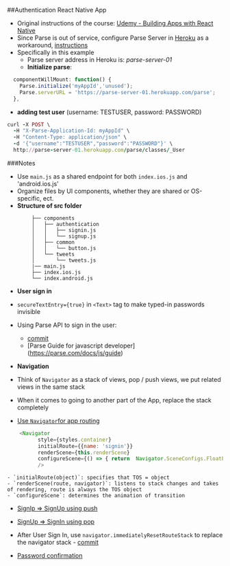 ##Authentication React Native App
- Original instructions of the course:
[Udemy - Building Apps with React Native](https://www.udemy.com/courses/search/?q=Build+Apps+with+React+Native&src=sac&kw=build+apps+react&lang=en)
- Since Parse is out of service, configure Parse Server in [Heroku](https://dashboard.heroku.com/) as a workaround, [instructions](http://www.alekseev.ca/blog/using-a-parse-server-with-react-native)
- Specifically in this example
  - Parse server address in Heroku is: *parse-server-01*
  -  **Initialize parse**:
```javascript
  componentWillMount: function() {
    Parse.initialize('myAppId','unused');
    Parse.serverURL = 'https://parse-server-01.herokuapp.com/parse';
  },
```
  - **adding test user** (username: TESTUSER, password: PASSWORD)
```ruby
curl -X POST \
  -H "X-Parse-Application-Id: myAppId" \
  -H "Content-Type: application/json" \
  -d '{"username":"TESTUSER","password":"PASSWORD"}' \
  http://parse-server-01.herokuapp.com/parse/classes/_User
```



###Notes
- Use `main.js` as a shared endpoint for both `index.ios.js` and 'android.ios.js'
- Organize files by UI components, whether they are shared or OS-specific, ect.
- **Structure of src folder**
```
        ├── components
        │   ├── authentication
        │   │   ├── signin.js
        │   │   └── signup.js
        │   ├── common
        │   │   └── button.js
        │   └── tweets
        │       └── tweets.js
        |── main.js
        ├── index.ios.js
        └── index.android.js
```

- **User sign in**
 - `secureTextEntry={true}` in `<Text>` tag to make typed-in passwords invisible
 - Using Parse API to sign in the user:
    - [commit](https://github.com/jiangyuanhk/React-Native-Sample-Apps/commit/b8cd92e9fdd829602a2b2b587c779d915cf83e99)
    - [Parse Guide for javascript developer] (https://parse.com/docs/js/guide)


- **Navigation**
 - Think of `Navigator` as a stack of views, pop / push views, we put related views in the same stack
 - When it comes to going to another part of the App, replace the stack completely
 - [Use `Navigator`for app routing](https://github.com/jiangyuanhk/React-Native-Sample-Apps/commit/edf6a710b24e76fb2d0f39c43c43be8b67f1e3fa)
```javascript
    <Navigator
          style={styles.container}
          initialRoute={{name: 'signin'}}
          renderScene={this.renderScene}
          configureScene={() => { return  Navigator.SceneConfigs.FloatFromRight; }}
          />
```
    - `initialRoute(object)`: specifies that TOS = object
    - `renderScene(route, navigator)`: listens to stack changes and takes of rendering, route is always the TOS object
    - `configureScene`: determines the animation of transition

  - [SignIp => SignUp using push](https://github.com/jiangyuanhk/React-Native-Sample-Apps/commit/90f0dbee1a47f632ffce4274b107c33f4f107134)
  - [SignUp => SignIn using pop](https://github.com/jiangyuanhk/React-Native-Sample-Apps/commit/dd96f90d9a113d4453d94140288442db3ef1ac93)

  - After User Sign In, use  `navigator.immediatelyResetRouteStack` to replace the navigator stack - [commit](https://github.com/jiangyuanhk/React-Native-Sample-Apps/commit/c6b4d3ca87ec2be8e18fa6ac93052e338dce43f3)

- [Password confirmation](https://github.com/jiangyuanhk/React-Native-Sample-Apps/commit/75bcd657ccc78451599c41aef59477c9e9a0df23)
